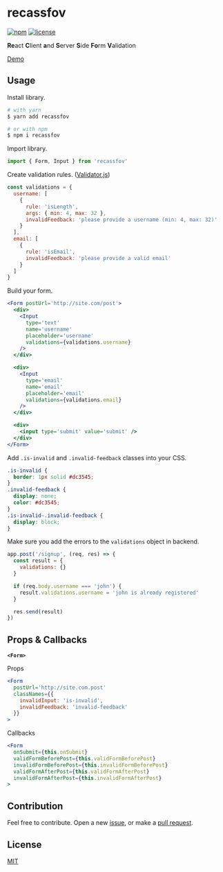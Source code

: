 # recassfov

[![npm](https://img.shields.io/npm/v/recassfov.svg?style=flat-square)](https://www.npmjs.com/package/recassfov)
[![license](https://img.shields.io/badge/license-MIT-blue.svg?style=flat-square)](https://github.com/ozgrozer/recassfov/blob/master/license)

**Re**act **C**lient **a**nd **S**erver **S**ide **Fo**rm **V**alidation

[Demo](https://codesandbox.io/s/z3j2o35pjm)

## Usage

Install library.

```sh
# with yarn
$ yarn add recassfov

# or with npm
$ npm i recassfov
```

Import library.

```jsx
import { Form, Input } from 'recassfov'
```

Create validation rules. ([Validator.js](https://github.com/chriso/validator.js#validators))

```jsx
const validations = {
  username: [
    {
      rule: 'isLength',
      args: { min: 4, max: 32 },
      invalidFeedback: 'please provide a username (min: 4, max: 32)'
    }
  ],
  email: [
    {
      rule: 'isEmail',
      invalidFeedback: 'please provide a valid email'
    }
  ]
}
```

Build your form.

```jsx
<Form postUrl='http://site.com/post'>
  <div>
    <Input
      type='text'
      name='username'
      placeholder='username'
      validations={validations.username}
    />
  </div>

  <div>
    <Input
      type='email'
      name='email'
      placeholder='email'
      validations={validations.email}
    />
  </div>

  <div>
    <input type='submit' value='submit' />
  </div>
</Form>
```

Add `.is-invalid` and `.invalid-feedback` classes into your CSS.

```css
.is-invalid {
  border: 1px solid #dc3545;
}
.invalid-feedback {
  display: none;
  color: #dc3545;
}
.is-invalid~.invalid-feedback {
  display: block;
}
```

Make sure you add the errors to the `validations` object in backend.

```js
app.post('/signup', (req, res) => {
  const result = {
    validations: {}
  }

  if (req.body.username === 'john') {
    result.validations.username = 'john is already registered'
  }

  res.send(result)
})
```

## Props & Callbacks

**`<Form>`**

Props

```jsx
<Form
  postUrl='http://site.com.post'
  classNames={{
    invalidInput: 'is-invalid',
    invalidFeedback: 'invalid-feedback'
  }}
>
```

Callbacks

```jsx
<Form
  onSubmit={this.onSubmit}
  validFormBeforePost={this.validFormBeforePost}
  invalidFormBeforePost={this.invalidFormBeforePost}
  validFormAfterPost={this.validFormAfterPost}
  invalidFormAfterPost={this.invalidFormAfterPost}
>
```

## Contribution
Feel free to contribute. Open a new [issue](https://github.com/ozgrozer/recassfov/issues), or make a [pull request](https://github.com/ozgrozer/recassfov/pulls).

## License
[MIT](https://github.com/ozgrozer/recassfov/blob/master/license)
